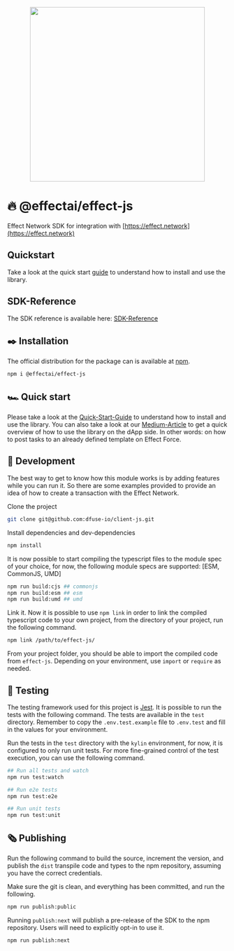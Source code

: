 <p align="center"><img src="https://effect.network/img/logo/logo.png" width="400px"></p>

# 🔥 @effectai/effect-js

Effect Network SDK for integration with [https://effect.network](https://effect.network)  

## Quickstart

Take a look at the quick start [guide](https://developer.effect.network/quickstart/) to understand how to install and use the library.

## SDK-Reference

The SDK reference is available here: [SDK-Reference](https://effectai.github.io/effect-js/)  

## ✒️ Installation

The official distribution for the package can is available at [npm](https://www.npmjs.com/package/@effectai/effect-js).

```bash
npm i @effectai/effect-js
```

## 🏎 Quick start

Please take a look at the [Quick-Start-Guide](https://developer.effect.network/quickstart/) to understand how to install and use the library.
You can also take a look at our [Medium-Article](https://medium.com/effect-ai/launch-your-dapp-on-effect-network-eece1ba221f6) to get a quick overview of how to use the library on the dApp side. In other words: on how to post tasks to an already defined template on Effect Force.

## 🦋 Development

The best way to get to know how this module works is by adding features while you can run it. So there are some examples provided to provide an idea of how to create a transaction with the Effect Network.

Clone the project

```bash
git clone git@github.com:dfuse-io/client-js.git
```

Install dependencies and dev-dependencies

```bash
npm install
```

It is now possible to start compiling the typescript files to the module spec of your choice, for now, the following module specs are supported: [ESM, CommonJS, UMD]

```bash
npm run build:cjs ## commonjs
npm run build:esm ## esm
npm run build:umd ## umd
```

Link it. Now it is possible to use `npm link` in order to link the compiled typescript code to your own project, from the directory of your project, run the following command.

```bash
npm link /path/to/effect-js/
```

From your project folder, you should be able to import the compiled code from `effect-js`. Depending on your environment, use `import` or `require` as needed.

## 🧪 Testing

The testing framework used for this project is [Jest](https://jestjs.io/docs/api). It is possible to run the tests with the following command. The tests are available in the `test` directory.
Remember to copy the `.env.test.example` file to `.env.test` and fill in the values for your environment.

Run the tests in the `test` directory with the `kylin` environment, for now, it is configured to only run unit tests.
For more fine-grained control of the test execution, you can use the following command.

```bash
## Run all tests and watch
npm run test:watch

## Run e2e tests
npm run test:e2e

## Run unit tests
npm run test:unit
```

## 🗞 Publishing

Run the following command to build the source, increment the version, and publish the `dist` transpile code and types to the npm repository, assuming you have the correct credentials.

Make sure the git is clean, and everything has been committed, and run the following.

```bash
npm run publish:public
```

Running `publish:next` will publish a pre-release of the SDK to the npm repository. Users will need to explicitly opt-in to use it.

```bash
npm run publish:next
```
